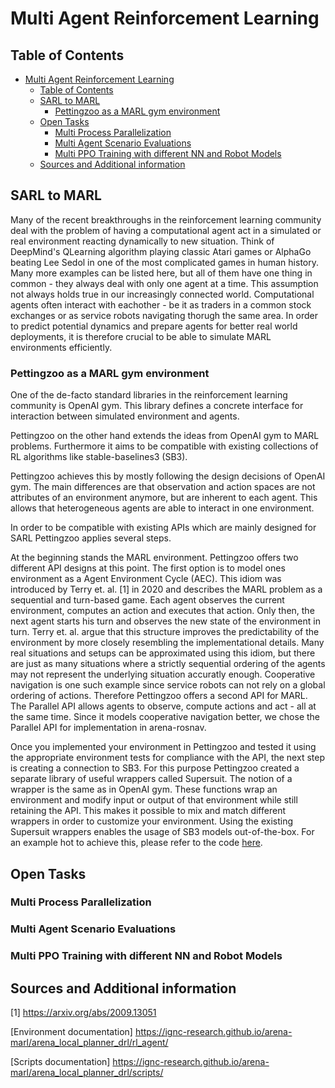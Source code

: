 # Multi Agent Reinforcement Learning

## Table of Contents

- [Multi Agent Reinforcement Learning](#multi-agent-reinforcement-learning)
  - [Table of Contents](#table-of-contents)
  - [SARL to MARL](#sarl-to-marl)
    - [Pettingzoo as a MARL gym environment](#pettingzoo-as-a-marl-gym-environment)
  - [Open Tasks](#open-tasks)
    - [Multi Process Parallelization](#multi-process-parallelization)
    - [Multi Agent Scenario Evaluations](#multi-agent-scenario-evaluations)
    - [Multi PPO Training with different NN and Robot Models](#multi-ppo-training-with-different-nn-and-robot-models)
  - [Sources and Additional information](#sources-and-additional-information)

## SARL to MARL

Many of the recent breakthroughs in the reinforcement learning community deal with the problem of having a computational agent act in a simulated or real environment reacting dynamically to new situation. Think of DeepMind's QLearning algorithm playing classic Atari games or AlphaGo beating Lee Sedol in one of the most complicated games in human history. Many more examples can be listed here, but all of them have one thing in common - they always deal with only one agent at a time. This assumption not always holds true in our increasingly connected world. Computational agents often interact with eachother - be it as traders in a common stock exchanges or as service robots navigating thorugh the same area. In order to predict potential dynamics and prepare agents for better real world deployments, it is therefore crucial to be able to simulate MARL environments efficiently.

### Pettingzoo as a MARL gym environment

One of the de-facto standard libraries in the reinforcement learning community is OpenAI gym. This library defines a concrete interface for interaction between simulated environment and agents.

Pettingzoo on the other hand extends the ideas from OpenAI gym to MARL problems. Furthermore it aims to be compatible with existing collections of RL algorithms like stable-baselines3 (SB3).

Pettingzoo achieves this by mostly following the design decisions of OpenAI gym. The main differences are that observation and action spaces are not attributes of an environment anymore, but are inherent to each agent. This allows that heterogeneous agents are able to interact in one environment.

In order to be compatible with existing APIs which are mainly designed for SARL Pettingzoo applies several steps.

At the beginning stands the MARL environment. Pettingzoo offers two different API designs at this point. The first option is to model ones environment as a Agent Environment Cycle (AEC). This idiom was introduced by Terry et. al. [1] in 2020 and describes the MARL problem as a sequential and turn-based game. Each agent observes the current environment, computes an action and executes that action. Only then, the next agent starts his turn and observes the new state of the environment in turn. Terry et. al. argue that this structure improves the predictability of the environment by more closely resembling the implementational details. Many real situations and setups can be approximated using this idiom, but there are just as many situations where a strictly sequential ordering of the agents may not represent the underlying situation accuratly enough. Cooperative navigation is one such example since service robots can not rely on a global ordering of actions. Therefore Pettingzoo offers a second API for MARL. The Parallel API allows agents to observe, compute actions and act - all at the same time. Since it models cooperative navigation better, we chose the Parallel API for implementation in arena-rosnav.

Once you implemented your environment in Pettingzoo and tested it using the appropriate environment tests for compliance with the API, the next step is creating a connection to SB3. For this purpose Pettingzoo created a separate library of useful wrappers called Supersuit. The notion of a wrapper is the same as in OpenAI gym. These functions wrap an environment and modify input or output of that environment while still retaining the API. This makes it possible to mix and match different wrappers in order to customize your environment. Using the existing Supersuit wrappers enables the usage of SB3 models out-of-the-box. For an example hot to achieve this, please refer to the code [here](../arena_navigation/arena_local_planner/learning_based/arena_local_planner_drl/scripts/training/train_marl_agent.py).

###

## Open Tasks

### Multi Process Parallelization

### Multi Agent Scenario Evaluations

### Multi PPO Training with different NN and Robot Models

## Sources and Additional information

[1] https://arxiv.org/abs/2009.13051

[Environment documentation] https://ignc-research.github.io/arena-marl/arena_local_planner_drl/rl_agent/

[Scripts documentation] https://ignc-research.github.io/arena-marl/arena_local_planner_drl/scripts/
